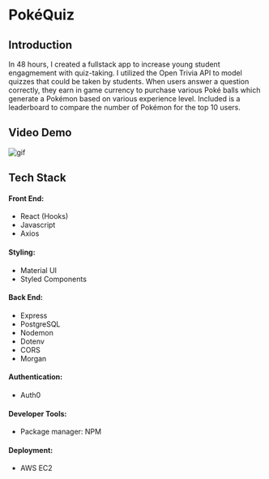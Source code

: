 # PokéQuiz

## Introduction
In 48 hours, I created a fullstack app to increase young student engagmement with quiz-taking. I utilized the Open Trivia API to model quizzes that could be taken by students. When users answer a question correctly, they earn in game currency to purchase various Poké balls which generate a Pokémon based on various experience level. Included is a leaderboard to compare the number of Pokémon for the top 10 users.

## Video Demo
![gif](https://media.giphy.com/media/nKEpw0CvjFOCmlJ2kt/giphy.gif)

## Tech Stack
#### Front End:
- React (Hooks)
- Javascript
- Axios

#### Styling:
- Material UI
- Styled Components

#### Back End:
- Express
- PostgreSQL
- Nodemon
- Dotenv
- CORS
- Morgan

#### Authentication:
- Auth0

#### Developer Tools:
- Package manager: NPM

#### Deployment:
- AWS EC2
